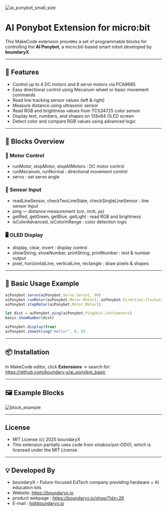 
![ai_ponybot_small_size](https://github.com/user-attachments/assets/43f8077b-dd00-4539-9528-519e3ed12086)


# AI Ponybot Extension for micro:bit  

This MakeCode extension provides a set of programmable blocks for controlling the **AI Ponybot**, a micro:bit-based smart robot developed by **boundaryX**.  

---

## 🚀 Features 
- Control up to 4 DC motors and 8 servo motors via PCA9685  
- Easy directional control using Mecanum wheel or basic movement commands
- Read line tracking sensor values (left & right)  
- Measure distance using ultrasonic sensor  
- Read RGB and brightness values from TCS34725 color sensor  
- Display text, numbers, and shapes on 128x64 OLED screen  
- Detect color and compare RGB values using advanced logic  

---

## 🧩 Blocks Overview 

### 🔧 Motor Control 
 - runMotor, stopMotor, stopAllMotors : DC motor control
 - runMecanum, runNormal : directional movement control
 - servo : set servo angle

### 📏 Sensor Input
 - readLineSensor, checkTwoLineState, checkSingleLineSensor : line sensor input
 - ping — distance measurement (cm, inch, µs)
 - getRed, getGreen, getBlue, getLight : read RGB and brightness
 - isColorAdvanced, isColorInRange : color detection logic

### 🖥 OLED Display
 - display, clear, invert : display control
 - showString, showNumber, printString, printNumber : text & number output
 - pixel, horizontalLine, verticalLine, rectangle : draw pixels & shapes

---

## 🧪 Basic Usage Example
```ts
aiPonybot.servo(aiPonybot.Servo.Servo1, 90)
aiPonybot.runMotor(aiPonybot.Motor.Motor1, aiPonybot.Direction.Clockwise, 150)
aiPonybot.stopMotor(aiPonybot.Motor.Motor1)

let dist = aiPonybot.ping(aiPonybot.PingUnit.Centimeters)
basic.showNumber(dist)

aiPonybot.display(true)
aiPonybot.showString("Hello!", 0, 0)
```

---

## 📦 Installation

In MakeCode editor, click **Extensions** → search for:  
https://github.com/boundary-x/ai_ponybot_basic

---

## 🖼 Example Blocks
![block_example](https://github.com/user-attachments/assets/f5e1ab2a-4f05-4769-8c8b-b8e0e3a078e8)

---

## License
  - MIT License
  (c) 2025 boundaryX
  - This extension partially uses code from xinabox/pxt-OD01, which is licensed under the MIT License.

--- 

## 💡 Developed By
- boundaryX – Future-focused EdTech company providing hardware + AI education kits
- Website: https://boundaryx.io
- product webpage : https://boundaryx.io/shop/?idx=26
- E-mail : hi@boundaryx.io

